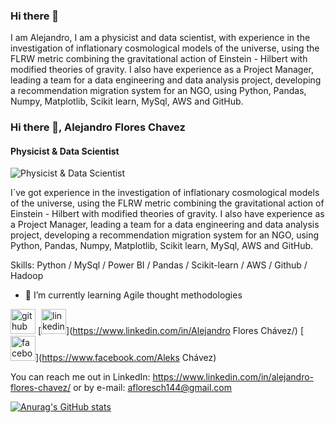 ### Hi there 👋

I am Alejandro, I am a physicist and data scientist, with experience in the investigation of inflationary cosmological models of the universe, using the FLRW metric combining the gravitational action of Einstein - Hilbert with modified theories of gravity. I also have experience as a Project Manager, leading a team for a data engineering and data analysis project, developing a recommendation migration system for an NGO, using Python, Pandas, Numpy, Matplotlib, Scikit learn, MySql, AWS and GitHub. 

### Hi there 👋, Alejandro Flores Chavez
#### Physicist & Data Scientist
![Physicist & Data Scientist](https://www.linkedin.com/in/alejandro-flores-chavez/overlay/background-image/)

I´ve got experience in the investigation of inflationary cosmological models of the universe, using the FLRW metric combining the gravitational action of Einstein - Hilbert with modified theories of gravity. I also have experience as a Project Manager, leading a team for a data engineering and data analysis project, developing a recommendation migration system for an NGO, using Python, Pandas, Numpy, Matplotlib, Scikit learn, MySql, AWS and GitHub.

Skills: Python / MySql / Power BI / Pandas / Scikit-learn / AWS / Github / Hadoop

- 🌱 I’m currently learning Agile thought methodologies 


[<img src='https://cdn.jsdelivr.net/npm/simple-icons@3.0.1/icons/github.svg' alt='github' height='40'>](https://github.com/molten1919)  [<img src='https://cdn.jsdelivr.net/npm/simple-icons@3.0.1/icons/linkedin.svg' alt='linkedin' height='40'>](https://www.linkedin.com/in/Alejandro Flores Chávez/)  [<img src='https://cdn.jsdelivr.net/npm/simple-icons@3.0.1/icons/facebook.svg' alt='facebook' height='40'>](https://www.facebook.com/Aleks Chávez)  



You can reach me out in LinkedIn: https://www.linkedin.com/in/alejandro-flores-chavez/
or by e-mail: afloresch144@gmail.com

[![Anurag's GitHub stats](https://github-readme-stats.vercel.app/api?username=molten1919)](https://github.com/anuraghazra/github-readme-stats)

